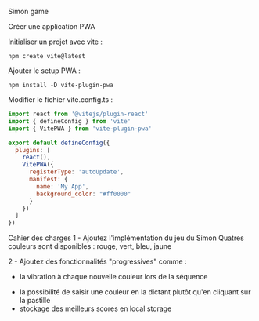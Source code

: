 Simon game

Créer une application PWA

Initialiser un projet avec vite :

`npm create vite@latest`

Ajouter le setup PWA :

`npm install -D vite-plugin-pwa`

Modifier le fichier vite.config.ts :


```js
import react from '@vitejs/plugin-react'
import { defineConfig } from 'vite'
import { VitePWA } from 'vite-plugin-pwa'

export default defineConfig({
  plugins: [
    react(),
    VitePWA({ 
      registerType: 'autoUpdate',
      manifest: {
        name: 'My App',
        background_color: "#ff0000"
      }
    })
  ]
})
```


Cahier des charges
1 - Ajoutez l'implémentation du jeu du Simon Quatres couleurs sont disponibles : rouge, vert, bleu, jaune

<!-- Le jeu doit afficher une séquence de couleurs à l'utilisateur 

Puis l'utilisateur doit reproduire la séquence en cliquant sur les couleurs Si l'utilisateur se trompe, la partie est terminée Si l'utilisateur réussi, la séquence est augmentée d'une couleur  -->

2 - Ajoutez des fonctionnalités "progressives" comme : 

- la vibration à chaque nouvelle couleur lors de la séquence 
<!-- - une notification locale à la fin de la partie avec le score  -->
- la possibilité de saisir une couleur en la dictant plutôt qu'en cliquant sur la pastille 
- stockage des meilleurs scores en local storage 
<!-- - un mode "dark" pour l'application en fonction de la luminosité ambiante  -->
<!-- - un son pour chaque couleur -->

